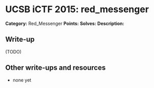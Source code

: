 # UCSB iCTF 2015: red_messenger

**Category:** Red_Messenger
**Points:** 
**Solves:** 
**Description:**



## Write-up

(TODO)

## Other write-ups and resources

* none yet
